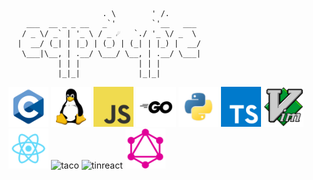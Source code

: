 ```
                                
                     . \        ' /.
    ___  __ _ _ __   _`'        `'__   ___ 
   / _ \/ _` | '_ \ / _ ☄️   `./ '_ \/ _  \
  |  __/ (_| | |_) | (_) | (_| | |_) |  __/
   \___|\__, | .__/ \___/ \__, | .__/ \___|
           | | |             | | |
           |_|_|             |_|_|

```

<p align="left">
  <img src="https://raw.githubusercontent.com/github/explore/f3e22f0dca2be955676bc70d6214b95b13354ee8/topics/c/c.png" alt="c" width="64" height="64"/>
  <img src="https://raw.githubusercontent.com/github/explore/80688e429a7d4ef2fca1e82350fe8e3517d3494d/topics/linux/linux.png"  width="64" height="64" alt="linux">
  <img src="https://raw.githubusercontent.com/github/explore/80688e429a7d4ef2fca1e82350fe8e3517d3494d/topics/javascript/javascript.png" alt="javascript" width="64" height="64"/>
   <img src="https://raw.githubusercontent.com/github/explore/80688e429a7d4ef2fca1e82350fe8e3517d3494d/topics/go/go.png" alt="javascript" width="64" height="64"/>
  <img src="https://raw.githubusercontent.com/github/explore/80688e429a7d4ef2fca1e82350fe8e3517d3494d/topics/python/python.png" alt="python" width="64" height="64"/>
  <img src="https://raw.githubusercontent.com/github/explore/80688e429a7d4ef2fca1e82350fe8e3517d3494d/topics/typescript/typescript.png" alt="typescript" width="64" height="64"/>
  <img src="https://raw.githubusercontent.com/github/explore/80688e429a7d4ef2fca1e82350fe8e3517d3494d/topics/vim/vim.png" width="64" height="64" alt="vim">
  <img src="https://raw.githubusercontent.com/github/explore/80688e429a7d4ef2fca1e82350fe8e3517d3494d/topics/react/react.png" width="64" height="64" alt="react">
  <img src="https://eqpoqpe.github.io/projects/taco/images/taco-logo.png" width="64" alt="taco">
  <img src="https://eqpoqpe.github.io/projects/tinreact/images/tinreact.png" width="128" alt="tinreact">
  <img src="https://raw.githubusercontent.com/github/explore/e65ef46ef3e7bc457c93622f6a89fe8d3fd131d5/topics/graphql/graphql.png" alt="javascript" width="64" height="64"/>
</p>
